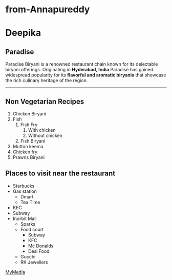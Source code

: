 # from-Annapureddy
# Deepika
## Paradise

Paradise Biryani is a renowned restaurant chain known for its delectable biryani offerings. Originating in **Hyderabad, India** Paradise has gained widespread popularity for its **flavorful and aromatic biryanis** that showcase the rich culinary heritage of the region.
*************************************
## Non Vegetarian Recipes
1. Chicken Biryani
2. Fish
    1. Fish Fry
        1. With chicken
        2. Without chicken
    2. Fish Biryani
3. Mutton keema
4. Chicken fry
5. Prawns Biryani

## Places to visit near the restaurant

* Starbucks
* Gas station
    * Dmart
    * Tea Time
* KFC
* Subway
* Inorbit Mall
    * Sparks
    * Food court
        * Subway
        * KFC
        * Mc Donalds
        * Desi Food
    * Gucchi
    * RK Jewellers


[MyMedia](MyMedia.md)






